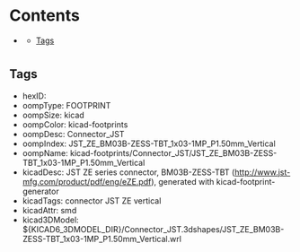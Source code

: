 



Contents
========

* [](#)
	* [Tags](#tags)

# 

## Tags

- hexID: 
- oompType: FOOTPRINT
- oompSize: kicad
- oompColor: kicad-footprints
- oompDesc: Connector_JST
- oompIndex: JST_ZE_BM03B-ZESS-TBT_1x03-1MP_P1.50mm_Vertical
- oompName: kicad-footprints/Connector_JST/JST_ZE_BM03B-ZESS-TBT_1x03-1MP_P1.50mm_Vertical
- kicadDesc: JST ZE series connector, BM03B-ZESS-TBT (http://www.jst-mfg.com/product/pdf/eng/eZE.pdf), generated with kicad-footprint-generator
- kicadTags: connector JST ZE vertical
- kicadAttr: smd
- kicad3DModel: ${KICAD6_3DMODEL_DIR}/Connector_JST.3dshapes/JST_ZE_BM03B-ZESS-TBT_1x03-1MP_P1.50mm_Vertical.wrl
